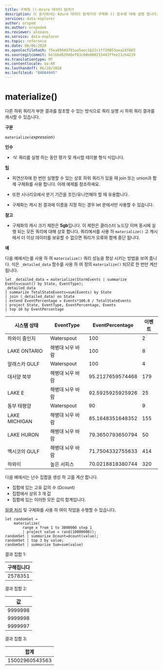 ```yaml
---
title: 구체화 ()-Azure 데이터 탐색기
description: 이 문서에서는 Azure 데이터 탐색기의 구체화 () 함수에 대해 설명 합니다.
services: data-explorer
author: orspod
ms.author: orspodek
ms.reviewer: alexans
ms.service: data-explorer
ms.topic: reference
ms.date: 06/06/2020
ms.openlocfilehash: f5ea896d4701aa5aec1b22c1ff20853aea18f065
ms.sourcegitcommit: be1bbd62040ef83c08e800215443ffee21cb4219
ms.translationtype: MT
ms.contentlocale: ko-KR
ms.lasthandoff: 06/10/2020
ms.locfileid: "84664945"
---
```

# <a name="materialize"></a>materialize()

다른 하위 쿼리가 부분 결과를 참조할 수 있는 방식으로 쿼리 실행 시 하위 쿼리 결과를 캐시할 수 있습니다.
 
**구문**

`materialize(`*expression*`)`

**인수**

* *식*: 쿼리를 실행 하는 동안 평가 및 캐시할 테이블 형식 식입니다.

**팁**

* 피연산자에 한 번만 실행할 수 있는 상호 하위 쿼리가 있을 때 join 또는 union과 함께 구체화를 사용 합니다. 아래 예제를 참조하세요.

* 또한 시나리오에서 분기 기간을 조인/유니언해야 할 때 유용합니다.

* 구체화는 캐시 된 결과에 이름을 지정 하는 경우 let 문에서만 사용할 수 있습니다.

**참고**

* 구체화의 캐시 크기 제한은 **5gb**입니다. 
  이 제한은 클러스터 노드당 이며 동시에 실행 되는 모든 쿼리에 대해 상호 합니다.
  쿼리에서를 사용 하 `materialize()` 고 캐시에서 더 이상 데이터를 보유할 수 없으면 쿼리가 오류와 함께 중단 됩니다.

**예**

다음 예에서는를 사용 하 여 `materialize()` 쿼리 성능을 향상 시키는 방법을 보여 줍니다.
식은 `_detailed_data` 함수를 사용 하 여 정의 `materialize()` 되므로 한 번만 계산 됩니다.

<!-- csl: https://help.kusto.windows.net/Samples -->
```kusto
let _detailed_data = materialize(StormEvents | summarize Events=count() by State, EventType);
_detailed_data
| summarize TotalStateEvents=sum(Events) by State
| join (_detailed_data) on State
| extend EventPercentage = Events*100.0 / TotalStateEvents
| project State, EventType, EventPercentage, Events
| top 10 by EventPercentage
```

|시스템 상태|EventType|EventPercentage|이벤트|
|---|---|---|---|
|하와이 중인지|Waterspout|100|2|
|LAKE ONTARIO|해병대 뇌우 바람|100|8|
|알래스카 GULF|Waterspout|100|4|
|대서양 북부|해병대 뇌우 바람|95.2127659574468|179|
|LAKE E|해병대 뇌우 바람|92.5925925925926|25|
|동부 태평양|Waterspout|90|9|
|LAKE MICHIGAN|해병대 뇌우 바람|85.1648351648352|155|
|LAKE HURON|해병대 뇌우 바람|79.3650793650794|50|
|멕시코의 GULF|해병대 뇌우 바람|71.7504332755633|414|
|하와이|높은 서피스|70.0218818380744|320|


다음 예에서는 난수 집합을 생성 하 고를 계산 합니다. 
* 집합에 있는 고유 값의 수 (Dcount)
* 집합에서 상위 3 개 값 
* 집합에 있는 이러한 모든 값의 합계입니다. 
 
[일괄 처리](batches.md) 및 구체화를 사용 하 여이 작업을 수행할 수 있습니다.

<!-- csl: https://help.kusto.windows.net/Samples -->
```kusto
let randomSet = 
    materialize(
        range x from 1 to 3000000 step 1
        | project value = rand(10000000));
randomSet | summarize Dcount=dcount(value);
randomSet | top 3 by value;
randomSet | summarize Sum=sum(value)
```

결과 집합 1:  

|구해집니다|
|---|
|2578351|

결과 집합 2: 

|값|
|---|
|9999998|
|9999998|
|9999997|

결과 집합 3: 

|합계|
|---|
|15002960543563|
